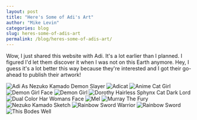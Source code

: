 ```yaml
---
layout: post
title: "Here's Some of Adi's Art"
author: "Mike Levin"
categories: blog
slug: heres-some-of-adis-art
permalink: /blog/heres-some-of-adis-art/
---
```


Wow, I just shared this website with Adi. It's a lot earlier than I planned. I
figured I'd let them discover it when I was not on this Earth anymore. Hey, I
guess it's a lot better this way because they're interested and I got their
go-ahead to publish their artwork!

![Adi As Nezuko Kamado Demon Slayer](/assets/images/adi-as-nezuko-kamado-demon-slayer.jpg)
![Adicat](/assets/images/adicat.jpg)
![Anime Cat Girl](/assets/images/anime-cat-girl.jpg)
![Demon Girl Face](/assets/images/demon-girl-face.jpg)
![Demon Girl](/assets/images/demon-girl.jpg)
![Dorothy Hairless Sphynx Cat Dark Lord](/assets/images/dorothy-hairless-sphynx-cat-dark-lord.jpg)
![Dual Color Har Womans Face](/assets/images/dual-color-har-womans-face.jpg)
![Mel](/assets/images/mel.jpg)
![Murray The Fury](/assets/images/murray-the-fury.jpg)
![Nezuko Kamado Sketch](/assets/images/nezuko-kamado-sketch.jpg)
![Rainbow Sword Warrior](/assets/images/rainbow-sword-warrior.jpg)
![Rainbow Sword](/assets/images/rainbow-sword.jpg)
![This Bodes Well](/assets/images/this-bodes-well.jpg)


